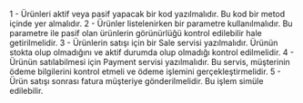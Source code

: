 1 - Ürünleri aktif veya pasif yapacak bir kod yazılmalıdır. Bu kod bir metod içinde yer almalıdır.
2 - Ürünler listelenirken bir parametre kullanılmalıdır. Bu parametre ile pasif olan ürünlerin görünürlüğü kontrol edilebilir hale getirilmelidir.
3 - Ürünlerin satışı için bir Sale servisi yazılmalıdır. Ürünün stokta olup olmadığını ve aktif durumda olup olmadığı kontrol edilmelidir.
4 - Ürünün satılabilmesi için Payment servisi yazılmalıdır. Bu servis, müşterinin ödeme bilgilerini kontrol etmeli ve ödeme işlemini gerçekleştirmelidir.
5 - Ürün satışı sonrası fatura müşteriye gönderilmelidir. Bu işlem simüle edilebilir.
